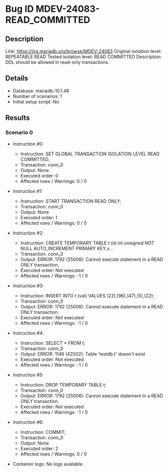# Bug ID MDEV-24083-READ_COMMITTED

## Description

Link:                     https://jira.mariadb.org/browse/MDEV-24083
Original isolation level: REPEATABLE READ
Tested isolation level:   READ COMMITTED
Description:              DDL should be allowed in read-only transactions.


## Details
 * Database: mariadb-10.1.48
 * Number of scenarios: 1
 * Initial setup script: No

## Results
### Scenario 0
 * Instruction #0:
     - Instruction:  SET GLOBAL TRANSACTION ISOLATION LEVEL READ COMMITTED;
     - Transaction: conn_0
     - Output: None
     - Executed order: 0
     - Affected rows / Warnings: 0 / 0
 * Instruction #1:
     - Instruction:  START TRANSACTION READ ONLY;
     - Transaction: conn_0
     - Output: None
     - Executed order: 1
     - Affected rows / Warnings: 0 / 0
 * Instruction #2:
     - Instruction:  CREATE TEMPORARY TABLE t (id int unsigned NOT NULL AUTO_INCREMENT PRIMARY KEY,v...
     - Transaction: conn_0
     - Output: ERROR: 1792 (25006): Cannot execute statement in a READ ONLY transaction.
     - Executed order: Not executed
     - Affected rows / Warnings: -1 / 0
 * Instruction #3:
     - Instruction:  INSERT INTO t (val) VALUES (22),(96),(47),(5),(22);
     - Transaction: conn_0
     - Output: ERROR: 1792 (25006): Cannot execute statement in a READ ONLY transaction.
     - Executed order: Not executed
     - Affected rows / Warnings: -1 / 0
 * Instruction #4:
     - Instruction:  SELECT * FROM t;
     - Transaction: conn_0
     - Output: ERROR: 1146 (42S02): Table 'testdb.t' doesn't exist
     - Executed order: Not executed
     - Affected rows / Warnings: -1 / 0
 * Instruction #5:
     - Instruction:  DROP TEMPORARY TABLE t;
     - Transaction: conn_0
     - Output: ERROR: 1792 (25006): Cannot execute statement in a READ ONLY transaction.
     - Executed order: Not executed
     - Affected rows / Warnings: -1 / 0
 * Instruction #6:
     - Instruction:  COMMIT;
     - Transaction: conn_0
     - Output: None
     - Executed order: 2
     - Affected rows / Warnings: 0 / 0

 * Container logs:
   No logs available.
